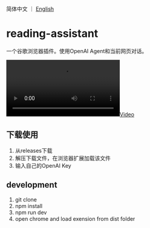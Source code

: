 简体中文 ｜ [English](README_EN.md)

# reading-assistant
一个谷歌浏览器插件。使用OpenAI Agent和当前网页对话。


[![Video](./video.mp4)
](https://github.com/chengfengfengwang/reading-assistant/assets/23279667/30abb679-fbce-455d-a219-f521a0cb3bd3
)

## 下载使用
1. 从releases下载
2. 解压下载文件，在浏览器扩展加载该文件
3. 输入自己的OpenAI Key

## development
1. git clone 
2. npm install
3. npm run dev
4. open chrome and load exension from dist folder

